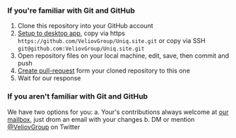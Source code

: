 ### If you're familiar with Git and GitHub
  1. Clone this repository into your GitHub account
  2. [Setup to desktop app](github-mac://openRepo/https://github.com/VeliovGroup/Uniq.site), copy via https `https://github.com/VeliovGroup/Uniq.site.git` or copy via SSH `git@github.com:VeliovGroup/Uniq.site.git`
  3. Open repository files on your local machine, edit, save, then commit and push
  4. [Create pull-request](https://github.com/VeliovGroup/Uniq.site/compare) form your cloned repository to this one
  5. Wait for our response

### If you aren't familiar with Git and GitHub
We have two options for you:
 a. Your's contributions always welcome at [our mailbox](info@uniq.site), just drom an email with your changes
 b. DM or mention [@VeliovGroup](https://twitter.com/VeliovGroup) on Twitter
